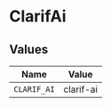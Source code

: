 # ClarifAi


## Values

| Name        | Value       |
| ----------- | ----------- |
| `CLARIF_AI` | clarif-ai   |